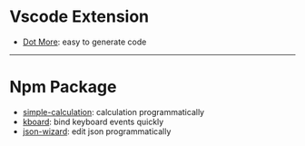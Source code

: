 # Vscode Extension

- [Dot More](https://marketplace.visualstudio.com/items?itemName=AlanQtten.dot-more&ssr=false#overview): easy to generate code

---

# Npm Package

- [simple-calculation](https://www.npmjs.com/package/simple-calculate): calculation programmatically
- [kboard](https://www.npmjs.com/package/kborad): bind keyboard events quickly
- [json-wizard](https://www.npmjs.com/package/json-wizard): edit json programmatically
